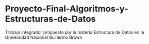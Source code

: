 # Proyecto-Final-Algoritmos-y-Estructuras-de-Datos
Trabajo integrador propuesto por la materia Estructura de Datos en la Universidad Nacional Guillermo Brown
